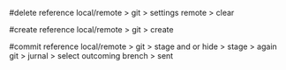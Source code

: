 #delete reference local/remote > git > settings remote > clear

#create reference local/remote > git > create

#commit reference local/remote > git > stage and or hide > stage > again git > jurnal > select outcoming brench > sent
